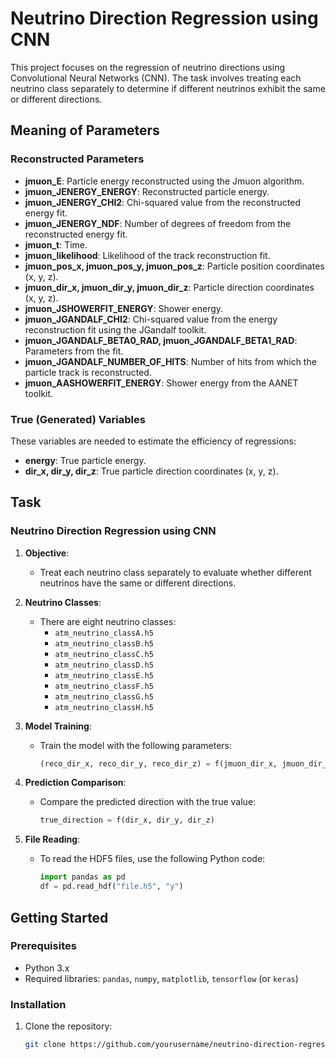 # Neutrino Direction Regression using CNN

This project focuses on the regression of neutrino directions using Convolutional Neural Networks (CNN). The task involves treating each neutrino class separately to determine if different neutrinos exhibit the same or different directions.

## Meaning of Parameters

### Reconstructed Parameters
- **jmuon_E**: Particle energy reconstructed using the Jmuon algorithm.
- **jmuon_JENERGY_ENERGY**: Reconstructed particle energy.
- **jmuon_JENERGY_CHI2**: Chi-squared value from the reconstructed energy fit.
- **jmuon_JENERGY_NDF**: Number of degrees of freedom from the reconstructed energy fit.
- **jmuon_t**: Time.
- **jmuon_likelihood**: Likelihood of the track reconstruction fit.
- **jmuon_pos_x, jmuon_pos_y, jmuon_pos_z**: Particle position coordinates (x, y, z).
- **jmuon_dir_x, jmuon_dir_y, jmuon_dir_z**: Particle direction coordinates (x, y, z).
- **jmuon_JSHOWERFIT_ENERGY**: Shower energy.
- **jmuon_JGANDALF_CHI2**: Chi-squared value from the energy reconstruction fit using the JGandalf toolkit.
- **jmuon_JGANDALF_BETA0_RAD, jmuon_JGANDALF_BETA1_RAD**: Parameters from the fit.
- **jmuon_JGANDALF_NUMBER_OF_HITS**: Number of hits from which the particle track is reconstructed.
- **jmuon_AASHOWERFIT_ENERGY**: Shower energy from the AANET toolkit.

### True (Generated) Variables
These variables are needed to estimate the efficiency of regressions:
- **energy**: True particle energy.
- **dir_x, dir_y, dir_z**: True particle direction coordinates (x, y, z).

## Task
### Neutrino Direction Regression using CNN

1. **Objective**:
   - Treat each neutrino class separately to evaluate whether different neutrinos have the same or different directions.
   
2. **Neutrino Classes**:
   - There are eight neutrino classes:
     - `atm_neutrino_classA.h5`
     - `atm_neutrino_classB.h5`
     - `atm_neutrino_classC.h5`
     - `atm_neutrino_classD.h5`
     - `atm_neutrino_classE.h5`
     - `atm_neutrino_classF.h5`
     - `atm_neutrino_classG.h5`
     - `atm_neutrino_classH.h5`

3. **Model Training**:
   - Train the model with the following parameters:
     ```python
     (reco_dir_x, reco_dir_y, reco_dir_z) = f(jmuon_dir_x, jmuon_dir_y, jmuon_dir_z, jmuon_likelihood)
     ```
   
4. **Prediction Comparison**:
   - Compare the predicted direction with the true value:
     ```python
     true_direction = f(dir_x, dir_y, dir_z)
     ```

5. **File Reading**:
   - To read the HDF5 files, use the following Python code:
     ```python
     import pandas as pd
     df = pd.read_hdf("file.h5", "y")
     ```

## Getting Started

### Prerequisites
- Python 3.x
- Required libraries: `pandas`, `numpy`, `matplotlib`, `tensorflow` (or `keras`)

### Installation
1. Clone the repository:
   ```bash
   git clone https://github.com/yourusername/neutrino-direction-regression.git
